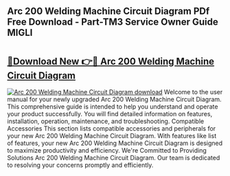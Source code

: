 ## Arc 200 Welding Machine Circuit Diagram PDf Free Download - Part-TM3 Service Owner Guide MIGLI

# <h2><a href="http://dfjti4k.blite.top/?on=Arc+200+Welding+Machine+Circuit+Diagram">🔗Download New 👉🔴 Arc 200 Welding Machine Circuit Diagram</a></h2>

[![Arc 200 Welding Machine Circuit Diagram download](https://i.imgur.com/lujVjoI.png)](http://dfjti4k.blite.top/?on=Arc+200+Welding+Machine+Circuit+Diagram)
Welcome to the user manual for your newly upgraded Arc 200 Welding Machine Circuit Diagram. This comprehensive guide is intended to help you understand and operate your product successfully. You will find detailed information on features, installation, operation, maintenance, and troubleshooting. Compatible Accessories This section lists compatible accessories and peripherals for your new Arc 200 Welding Machine Circuit Diagram. With features like list of features, your new Arc 200 Welding Machine Circuit Diagram is designed to maximize productivity and efficiency. We're Committed to Providing Solutions Arc 200 Welding Machine Circuit Diagram. Our team is dedicated to resolving your concerns promptly and efficiently.
